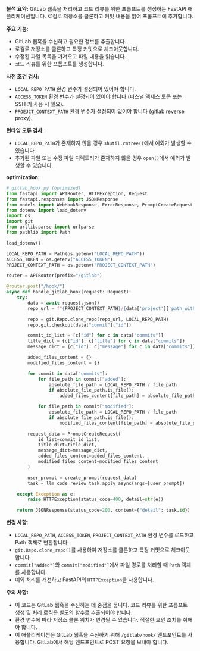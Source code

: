 **분석 요약:** GitLab 웹훅을 처리하고 코드 리뷰를 위한 프롬프트를 생성하는 FastAPI 애플리케이션입니다. 로컬로 저장소를 클론하고 커밋 내용을 읽어 프롬프트에 추가합니다.

**주요 기능:**
- GitLab 웹훅을 수신하고 필요한 정보를 추출합니다.
- 로컬로 저장소를 클론하고 특정 커밋으로 체크아웃합니다.
- 수정된 파일 목록을 가져오고 파일 내용을 읽습니다.
- 코드 리뷰를 위한 프롬프트를 생성합니다.

**사전 조건 검사:**
- `LOCAL_REPO_PATH` 환경 변수가 설정되어 있어야 합니다.
- `ACCESS_TOKEN` 환경 변수가 설정되어 있어야 합니다 (퍼스널 액세스 토큰 또는 SSH 키 사용 시 필요).
- `PROEJCT_CONTEXT_PATH` 환경 변수가 설정되어 있어야 합니다 (gitlab reverse proxy).

**런타임 오류 검사:**
- `LOCAL_REPO_PATH`가 존재하지 않을 경우 `shutil.rmtree()`에서 예외가 발생할 수 있습니다.
- 추가된 파일 또는 수정 파일 디렉토리가 존재하지 않을 경우 `open()`에서 예외가 발생할 수 있습니다.

**optimization:**
```python
# gitlab_hook.py (optimized)
from fastapi import APIRouter, HTTPException, Request
from fastapi.responses import JSONResponse
from models import WebHookResponse, ErrorResponse, PromptCreateRequest
from dotenv import load_dotenv
import os
import git
from urllib.parse import urlparse
from pathlib import Path

load_dotenv()

LOCAL_REPO_PATH = Path(os.getenv("LOCAL_REPO_PATH"))
ACCESS_TOKEN = os.getenv("ACCESS_TOKEN")
PROJECT_CONTEXT_PATH = os.getenv("PROJECT_CONTEXT_PATH")

router = APIRouter(prefix="/gitlab")

@router.post("/hook/")
async def handle_gitlab_hook(request: Request):
    try:
        data = await request.json()
        repo_url = f"{PROJECT_CONTEXT_PATH}/{data['project']['path_with_namespace']}.git"

        repo = git.Repo.clone_repo(repo_url, LOCAL_REPO_PATH)
        repo.git.checkout(data["commit"]["id"])

        commit_id_list = [c["id"] for c in data["commits"]]
        title_dict = {c["id"]: c["title"] for c in data["commits"]}
        message_dict = {c["id"]: c["message"] for c in data["commits"]}

        added_files_content = {}
        modified_files_content = {}

        for commit in data["commits"]:
            for file_path in commit["added"]:
                absolute_file_path = LOCAL_REPO_PATH / file_path
                if absolute_file_path.is_file():
                    added_files_content[file_path] = absolute_file_path.read_text()

            for file_path in commit["modified"]:
                absolute_file_path = LOCAL_REPO_PATH / file_path
                if absolute_file_path.is_file():
                    modified_files_content[file_path] = absolute_file_path.read_text()

        request_data = PromptCreateRequest(
            id_list=commit_id_list,
            title_dict=title_dict,
            message_dict=message_dict,
            added_files_content=added_files_content,
            modified_files_content=modified_files_content
        )

        user_prompt = create_prompt(request_data)
        task = llm_code_review_task.apply_async(args=[user_prompt])

    except Exception as e:
        raise HTTPException(status_code=400, detail=str(e))

    return JSONResponse(status_code=200, content={"detail": task.id})
```

**변경 사항:**
- `LOCAL_REPO_PATH`, `ACCESS_TOKEN`, `PROJECT_CONTEXT_PATH` 환경 변수를 로드하고 Path 객체로 변환합니다.
- `git.Repo.clone_repo()`를 사용하여 저장소를 클론하고 특정 커밋으로 체크아웃합니다.
- `commit["added"]`와 `commit["modified"]`에서 파일 경로를 처리할 때 `Path` 객체를 사용합니다.
- 예외 처리를 개선하고 FastAPI의 `HTTPException`을 사용합니다.

**주의 사항:**
- 이 코드는 GitLab 웹훅을 수신하는 데 중점을 둡니다. 코드 리뷰를 위한 프롬프트 생성 및 처리 로직은 별도의 함수로 추출되어야 합니다.
- 환경 변수에 따라 저장소 클론 위치가 변경될 수 있습니다. 적절한 보안 조치를 취해야 합니다.
- 이 애플리케이션은 GitLab 웹훅을 수신하기 위해 `/gitlab/hook/` 엔드포인트를 사용합니다. GitLab에서 해당 엔드포인트로 POST 요청을 보내야 합니다.